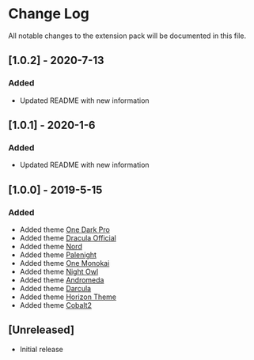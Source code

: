 # Change Log
All notable changes to the extension pack will be documented in this file.

## [1.0.2] - 2020-7-13
### Added
* Updated README with new information

## [1.0.1] - 2020-1-6
### Added
* Updated README with new information

## [1.0.0] - 2019-5-15
### Added
* Added theme [One Dark Pro](https://marketplace.visualstudio.com/items?itemName=zhuangtongfa.Material-theme)
* Added theme [Dracula Official](https://marketplace.visualstudio.com/items?itemName=dracula-theme.theme-dracula)
* Added theme [Nord](https://marketplace.visualstudio.com/items?itemName=arcticicestudio.nord-visual-studio-code)
* Added theme [Palenight](https://marketplace.visualstudio.com/items?itemName=whizkydee.material-palenight-theme)
* Added theme [One Monokai](https://marketplace.visualstudio.com/items?itemName=azemoh.one-monokai)
* Added theme [Night Owl](https://marketplace.visualstudio.com/items?itemName=sdras.night-owl)
* Added theme [Andromeda](https://marketplace.visualstudio.com/items?itemName=EliverLara.andromeda)
* Added theme [Darcula](https://marketplace.visualstudio.com/items?itemName=rokoroku.vscode-theme-darcula)
* Added theme [Horizon Theme](https://marketplace.visualstudio.com/items?itemName=jolaleye.horizon-theme-vscode)
* Added theme [Cobalt2](https://marketplace.visualstudio.com/items?itemName=wesbos.theme-cobalt2)

## [Unreleased]
- Initial release
